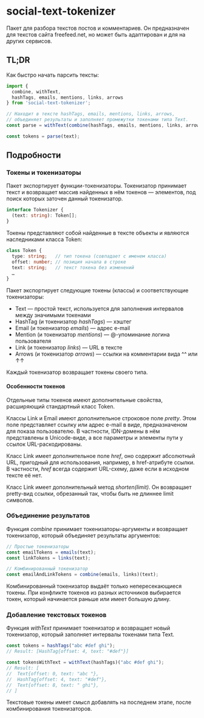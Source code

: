 # social-text-tokenizer

Пакет для разбора текстов постов и комментариев. Он предназначен для текстов сайта freefeed.net, но может быть адаптирован и для на других сервисов.

## TL;DR

Как быстро начать парсить тексты:

```JavaScript
import {
  combine, withText,
  hashTags, emails, mentions, links, arrows
} from 'social-text-tokenizer';

// Находит в тексте hashTags, emails, mentions, links, arrows,
// объединяет результаты и заполняет промежутки токенами типа Text.
const parse = withText(combine(hashTags, emails, mentions, links, arrows));

const tokens = parse(text);
```

## Подробности

### Токены и токенизаторы

Пакет экспортирует функции-токенизаторы. Токенизатор принимает текст и возвращает массив найденных в нём токенов — элементов, под поиск которых заточен данный токенизатор.

```TypeScript
interface Tokenizer {
  (text: string): Token[];
}
```

Токены представляют собой найденные в тексте объекты и являются наследниками класса Token:

```TypeScript
class Token {
  type: string;   // тип токена (совпадает с именем класса)
  offset: number; // позиция начала в строке
  text: string;   // текст токена без изменений
  …
}
```

Пакет экспортирует следующие токены (классы) и соответствующие токенизаторы:

- Text — простой текст, используется для заполнения интервалов между значимыми токенами
- HashTag (и токенизатор _hashTags_) — хэштег
- Email (и токенизатор _emails_) — адрес e-mail
- Mention (и токенизатор _mentions_) — @-упоминание логина пользователя
- Link (и токенизатор _links_) — URL в тексте
- Arrows (и токенизатор _arrows_) — ссылки на комментарии вида ^^ или ↑↑

Каждый токенизатор возвращает токены своего типа.

#### Особенности токенов

Отдельные типы токенов имеют дополнительные свойства, расширяющий стандартный класс Token.

Классы Link и Email имеют дополнительное строковое поле _pretty_. Этом поле представляет ссылку или адрес e-mail
в виде, предназначеном для показа пользователю. В частности, IDN-домены в нём представлены в Unicode-виде, а все параметры
и элементы пути у ссылок URL-раскодированы.

Класс Link имеет дополнительное поле _href_, оно содержит абсолютный URL, пригодный для использования, например,
в href-атрибуте ссылки. В частности, _href_ всегда содержит URL-схему, даже если в исходном тексте её нет.

Класс Link имеет дополнительный метод _shorten(limit)_. Он возвращает pretty-вид ссылки, обрезанный так, чтобы быть
не длиннее limit символов.

### Объединение результатов

Функция _combine_ принимает токенизаторы-аргументы и возвращает токенизатор, который объединяет результаты аргументов:

```JavaScript
// Простые токенизаторы
const emailTokens = emails(text);
const linkTokens = links(text);

// Комбинированный токенизатор
const emailAndLinkTokens = combine(emails, links)(text);
```

Комбинированный токенизатор выдаёт только непересекающиеся токены. При конфликте токенов из разных источников выбирается токен, который начинается раньше или имеет большую длину.

### Добавление текстовых токенов

Функция _withText_ принимает токенизатор и возвращает новый токенизатор, который заполняет интервалы токенами типа Text.

```JavaScript
const tokens = hashTags("abc #def ghi");
// Result: [HashTag{offset: 4, text: "#def"}]

const tokensWithText = withText(hashTags)("abc #def ghi");
// Result: [
//  Text{offset: 0, text: "abc "},
//  HashTag{offset: 4, text: "#def"},
//  Text{offset: 8, text: " ghi"},
// ]
```

Текстовые токены имеет смысл добавлять на последнем этапе, после комбинирования токенизаторов.
